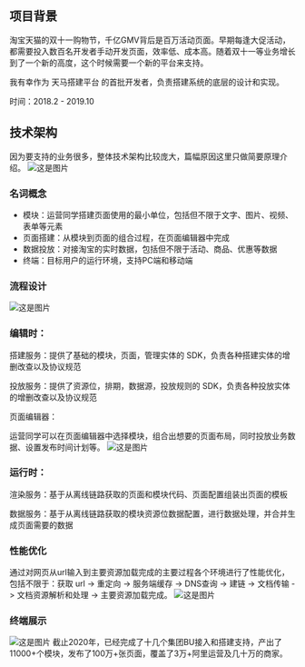 ## 项目背景

淘宝天猫的双十一购物节，千亿GMV背后是百万活动页面。早期每逢大促活动，都需要投入数百名开发者手动开发页面，效率低、成本高。随着双十一等业务增长到了一个新的高度，这个时候需要一个新的平台来支持。

我有幸作为 天马搭建平台 的首批开发者，负责搭建系统的底层的设计和实现。

时间：2018.2 - 2019.10

## 技术架构

因为要支持的业务很多，整体技术架构比较庞大，篇幅原因这里只做简要原理介绍。
![这是图片](/ali_pbs_architecture.png)

### 名词概念

- 模块：运营同学搭建页面使用的最小单位，包括但不限于文字、图片、视频、表单等元素
- 页面搭建：从模块到页面的组合过程，在页面编辑器中完成
- 数据投放：对接淘宝的实时数据，包括但不限于活动、商品、优惠等数据
- 终端：目标用户的运行环境，支持PC端和移动端

### 流程设计

![这是图片](/ali_pbs_process.png)

### 编辑时：

搭建服务：提供了基础的模块，页面，管理实体的 SDK，负责各种搭建实体的增删改查以及协议规范

投放服务：提供了资源位，排期，数据源，投放规则的 SDK，负责各种投放实体的增删改查以及协议规范

页面编辑器：

运营同学可以在页面编辑器中选择模块，组合出想要的页面布局，同时投放业务数据、设置发布时间计划等。
![这是图片](/ali_pbs_editor.png)

### 运行时：

渲染服务：基于从离线链路获取的页面和模块代码、页面配置组装出页面的模板

数据服务：基于从离线链路获取的模块资源位数据配置，进行数据处理，并合并生成页面需要的数据

### 性能优化

通过对网页从url输入到主要资源加载完成的主要过程各个环境进行了性能优化，包括不限于：获取 url -> 重定向 -> 服务端缓存 -> DNS查询 -> 建链 -> 文档传输 -> 文档资源解析和处理 -> 主要资源加载完成。
![这是图片](/browser_performance_timing.png)

### 终端展示

![这是图片](/ali_pbs_preview.png)
截止2020年，已经完成了十几个集团BU接入和搭建支持，产出了11000+个模块，发布了100万+张页面，覆盖了3万+阿里运营及几十万的商家。
